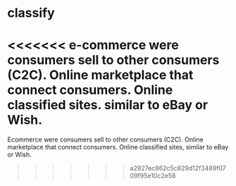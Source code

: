 # classify
<<<<<<<
e-commerce were consumers sell to other consumers (C2C). Online marketplace that connect consumers. Online classified sites. similar to eBay or Wish.
=======
Ecommerce were consumers sell to other consumers (C2C). Online marketplace that connect consumers. Online classified sites, similar to eBay or Wish.
>>>>>>> a2927ec862c5c829d12f3489f0709f95e10c2e58
